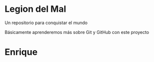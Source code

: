 # Legion del Mal
Un repositorio para conquistar el mundo

Básicamente aprenderemos más sobre Git y GitHub con este proyecto

# Enrique
